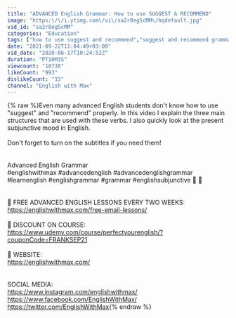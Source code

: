 ```yaml
---
title: "ADVANCED English Grammar: How to use SUGGEST & RECOMMEND"
image: "https:\/\/i.ytimg.com\/vi\/sa2r8egScMM\/hqdefault.jpg"
vid_id: "sa2r8egScMM"
categories: "Education"
tags: ["how to use suggest and recommend","suggest and recommend grammar","suggest and recommend"]
date: "2021-09-22T11:04:49+03:00"
vid_date: "2020-06-17T10:24:52Z"
duration: "PT10M3S"
viewcount: "18738"
likeCount: "993"
dislikeCount: "15"
channel: "English with Max"
---
```

{% raw %}Even many advanced English students don't know how to use &quot;suggest&quot; and &quot;recommend&quot; properly. In this video I explain the three main structures that are used with these verbs. I also quickly look at the present subjunctive mood in English.<br /><br />Don't forget to turn on the subtitles if you need them!<br /><br /><br />Advanced English Grammar<br />#englishwithmax #advancedenglish #advancedenglishgrammar #learnenglish #englishgrammar #grammar #englishsubjunctive 🔹 🔹<br /><br /><br />🎈 FREE ADVANCED ENGLISH LESSONS EVERY TWO WEEKS:<br /><a rel="nofollow" target="blank" href="https://englishwithmax.com/free-email-lessons/">https://englishwithmax.com/free-email-lessons/</a><br /><br />🎈 DISCOUNT ON COURSE:<br /><a rel="nofollow" target="blank" href="https://www.udemy.com/course/perfectyourenglish/?couponCode=FRANKSEP21">https://www.udemy.com/course/perfectyourenglish/?couponCode=FRANKSEP21</a><br /><br />🎈 WEBSITE:<br /><a rel="nofollow" target="blank" href="https://englishwithmax.com/">https://englishwithmax.com/</a><br /><br /><br />SOCIAL MEDIA:<br /><a rel="nofollow" target="blank" href="https://www.instagram.com/englishwithmax/">https://www.instagram.com/englishwithmax/</a><br /><a rel="nofollow" target="blank" href="https://www.facebook.com/EnglishWithMax/">https://www.facebook.com/EnglishWithMax/</a><br /><a rel="nofollow" target="blank" href="https://twitter.com/EnglishWithMax">https://twitter.com/EnglishWithMax</a>{% endraw %}

